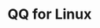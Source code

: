 ﻿---
id: 1410
title: "QQ for Linux"
weight: 1410
version: "3.2.2-18394"
updateTime: "2023-11-14T09:08:24"
debName: "http://113.24.212.22:8090/upload/file/linuxqq_3.2.2-18394_loong64.deb"
debSize: "135.7 MB"
command: "/opt/QQ/qq"
compatibility: 3
---

